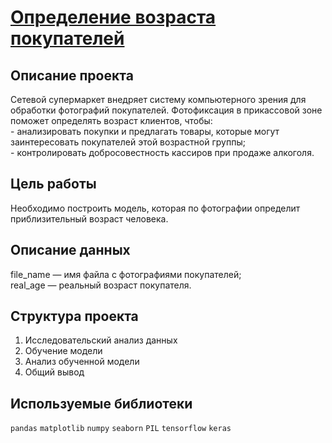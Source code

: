 # [Определение возраста покупателей](https://github.com/IvanZhoglik/yandex-practicum-projects/blob/main/15_computer_vision/determining_the_age_of_buyers.ipynb)

## Описание проекта

Сетевой супермаркет внедряет систему компьютерного зрения для обработки фотографий покупателей. Фотофиксация в прикассовой зоне поможет определять возраст клиентов, чтобы:
<br>- анализировать покупки и предлагать товары, которые могут заинтересовать покупателей этой возрастной группы;
<br>- контролировать добросовестность кассиров при продаже алкоголя.

## Цель работы

Необходимо построить модель, которая по фотографии определит приблизительный возраст человека.

## Описание данных

file_name — имя файла с фотографиями покупателей;
<br>real_age — реальный возраст покупателя.

## Структура проекта

1. Исследовательский анализ данных
2. Обучение модели
3. Анализ обученной модели
4. Общий вывод

## Используемые библиотеки
`pandas` `matplotlib` `numpy` `seaborn` `PIL` `tensorflow` `keras`
